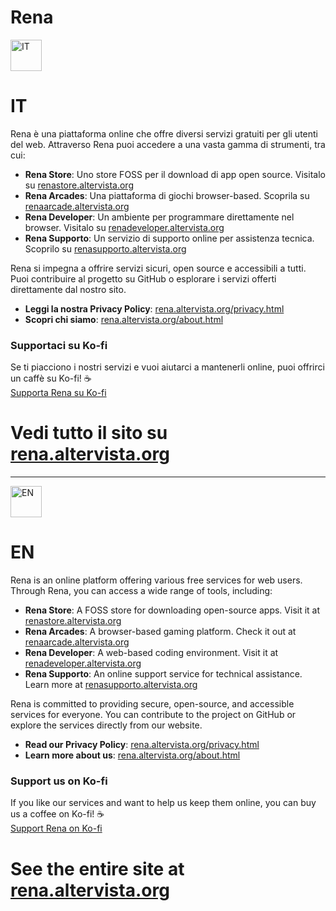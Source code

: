 # Rena

<img src="https://renaarcade.altervista.org/flagit.png" alt="IT" width="50">

# IT

Rena è una piattaforma online che offre diversi servizi gratuiti per gli utenti del web. Attraverso Rena puoi accedere a una vasta gamma di strumenti, tra cui:  

- **Rena Store**: Uno store FOSS per il download di app open source. Visitalo su [renastore.altervista.org](https://renastore.altervista.org)  
- **Rena Arcades**: Una piattaforma di giochi browser-based. Scoprila su [renaarcade.altervista.org](https://renaarcade.altervista.org)  
- **Rena Developer**: Un ambiente per programmare direttamente nel browser. Visitalo su [renadeveloper.altervista.org](https://renadeveloper.altervista.org)  
- **Rena Supporto**: Un servizio di supporto online per assistenza tecnica. Scoprilo su [renasupporto.altervista.org](https://renasupporto.altervista.org)  

Rena si impegna a offrire servizi sicuri, open source e accessibili a tutti. Puoi contribuire al progetto su GitHub o esplorare i servizi offerti direttamente dal nostro sito.  

-  **Leggi la nostra Privacy Policy**: [rena.altervista.org/privacy.html](https://rena.altervista.org/privacy-policy.html)  
-  **Scopri chi siamo**: [rena.altervista.org/about.html](https://rena.altervista.org/chi-siamo.html)  

### Supportaci su Ko-fi  
Se ti piacciono i nostri servizi e vuoi aiutarci a mantenerli online, puoi offrirci un caffè su Ko-fi! ☕  
[Supporta Rena su Ko-fi](https://ko-fi.com/renaproject)  

# Vedi tutto il sito su [rena.altervista.org](https://rena.altervista.org)   

---

<img src="https://renaarcade.altervista.org/flagen.png" alt="EN" width="50">

# EN

Rena is an online platform offering various free services for web users. Through Rena, you can access a wide range of tools, including:  

- **Rena Store**: A FOSS store for downloading open-source apps. Visit it at [renastore.altervista.org](https://renastore.altervista.org)  
- **Rena Arcades**: A browser-based gaming platform. Check it out at [renaarcade.altervista.org](https://renaarcade.altervista.org)  
- **Rena Developer**: A web-based coding environment. Visit it at [renadeveloper.altervista.org](https://renadeveloper.altervista.org)  
- **Rena Supporto**: An online support service for technical assistance. Learn more at [renasupporto.altervista.org](https://renasupporto.altervista.org)  

Rena is committed to providing secure, open-source, and accessible services for everyone. You can contribute to the project on GitHub or explore the services directly from our website.  

-  **Read our Privacy Policy**: [rena.altervista.org/privacy.html](https://rena.altervista.org/privacy-policy.html)  
-  **Learn more about us**: [rena.altervista.org/about.html](https://rena.altervista.org/chi-siamo.html)  

###  Support us on Ko-fi  
If you like our services and want to help us keep them online, you can buy us a coffee on Ko-fi! ☕  
[Support Rena on Ko-fi](https://ko-fi.com/renaproject)  

# See the entire site at [rena.altervista.org](https://rena.altervista.org)    
